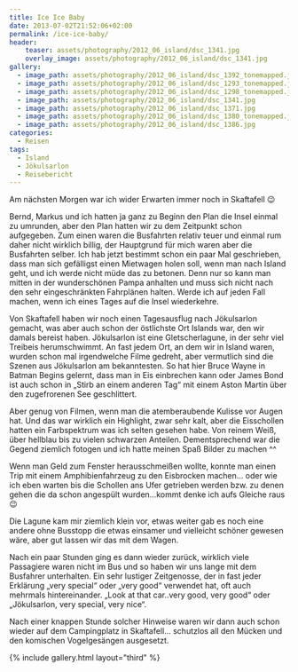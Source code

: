 ```yaml
---
title: Ice Ice Baby
date: 2013-07-02T21:52:06+02:00
permalink: /ice-ice-baby/
header:
    teaser: assets/photography/2012_06_island/dsc_1341.jpg
    overlay_image: assets/photography/2012_06_island/dsc_1341.jpg
gallery:
  - image_path: assets/photography/2012_06_island/dsc_1392_tonemapped.jpg
  - image_path: assets/photography/2012_06_island/dsc_1293_tonemapped.jpg
  - image_path: assets/photography/2012_06_island/dsc_1298_tonemapped.jpg
  - image_path: assets/photography/2012_06_island/dsc_1341.jpg
  - image_path: assets/photography/2012_06_island/dsc_1371.jpg
  - image_path: assets/photography/2012_06_island/dsc_1380_tonemapped.jpg
  - image_path: assets/photography/2012_06_island/dsc_1386.jpg
categories:
  - Reisen
tags:
  - Island
  - Jökulsarlon
  - Reisebericht
---
```


Am nächsten Morgen war ich wider Erwarten immer noch in Skaftafell 😉

Bernd, Markus und ich hatten ja ganz zu Beginn den Plan die Insel einmal zu umrunden, 
aber den Plan hatten wir zu dem Zeitpunkt schon aufgegeben. Zum einen waren die Busfahrten relativ teuer und einmal rum daher nicht wirklich billig, 
der Hauptgrund für mich waren aber die Busfahrten selber. Ich hab jetzt bestimmt schon ein paar Mal geschrieben, dass man sich 
gefälligst einen Mietwagen holen soll, wenn man nach Island geht, und ich werde nicht müde das zu betonen. 
Denn nur so kann man mitten in der wunderschönen Pampa anhalten und muss sich nicht nach den sehr eingeschränkten Fahrplänen halten. 
Werde ich auf jeden Fall machen, wenn ich eines Tages auf die Insel wiederkehre.

Von Skaftafell haben wir noch einen Tagesausflug nach Jökulsarlon gemacht, was aber auch schon der östlichste Ort Islands war, 
den wir damals bereist haben. Jökulsarlon ist eine Gletscherlagune, in der sehr viel Treibeis herumschwimmt. 
An fast jedem Ort, an dem wir in Island waren, wurden schon mal irgendwelche Filme gedreht, aber vermutlich sind die Szenen 
aus Jökulsarlon am bekanntesten. So hat hier Bruce Wayne in Batman Begins gelernt, 
dass man in Eis einbrechen kann oder James Bond ist auch schon in „Stirb an einem anderen Tag“ mit einem Aston Martin über den zugefrorenen See geschlittert.

Aber genug von Filmen, wenn man die atemberaubende Kulisse vor Augen hat. Und das war wirklich ein Highlight, zwar sehr kalt, 
aber die Eisschollen hatten ein Farbspektrum was ich selten gesehen habe. Von reinem Weiß, über hellblau bis zu vielen schwarzen Anteilen. 
Dementsprechend war die Gegend ziemlich fotogen und ich hatte meinen Spaß Bilder zu machen ^^

Wenn man Geld zum Fenster herausschmeißen wollte, konnte man einen Trip mit einem Amphibienfahrzeug zu den Eisbrocken machen…
oder wie ich eben warten bis die Schollen ans Ufer getrieben werden bzw. zu denen gehen die da schon angespült wurden…kommt denke ich aufs Gleiche raus 😉

Die Lagune kam mir ziemlich klein vor, etwas weiter gab es noch eine andere ohne Busstopp die etwas einsamer und vielleicht schöner gewesen wäre, 
aber gut lassen wir das mit dem Wagen.

Nach ein paar Stunden ging es dann wieder zurück, wirklich viele Passagiere waren nicht im Bus und so haben wir uns lange mit dem Busfahrer unterhalten. 
Ein sehr lustiger Zeitgenosse, der in fast jeder Erklärung „very special“ oder „very good“ verwendet hat, oft auch mehrmals hintereinander. 
„Look at that car..very good, very good“ oder „Jökulsarlon, very special, very nice“.

Nach einer knappen Stunde solcher Hinweise waren wir dann auch schon wieder auf dem Campingplatz in Skaftafell…
schutzlos all den Mücken und den komischen Vogelgesängen ausgesetzt.

{% include gallery.html layout="third" %}